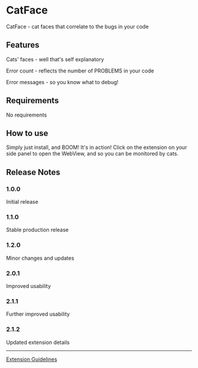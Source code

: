 # CatFace

CatFace - cat faces that correlate to the bugs in your code

## Features

Cats' faces - well that's self explanatory

Error count - reflects the number of PROBLEMS in your code

Error messages - so you know what to debug!

## Requirements

No requirements

## How to use

Simply just install, and BOOM! It's in action! Click on the extension on your side panel to open the WebView, and so you can be monitored by cats.

## Release Notes

### 1.0.0

Initial release

### 1.1.0

Stable production release

### 1.2.0

Minor changes and updates

### 2.0.1

Improved usability

### 2.1.1

Further improved usability

### 2.1.2

Updated extension details

---

[Extension Guidelines](https://code.visualstudio.com/api/references/extension-guidelines)
